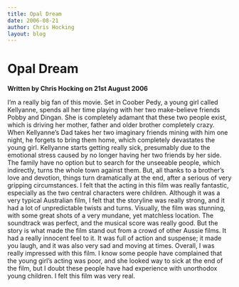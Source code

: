```yaml
---
title: Opal Dream
date: 2006-08-21
author: Chris Hocking
layout: blog
---
```

# Opal Dream

**Written by Chris Hocking on 21st August 2006**

I’m a really big fan of this movie. Set in Coober Pedy, a young girl called Kellyanne, spends all her time playing with her two make-believe friends Pobby and Dingan. She is completely adamant that these two people exist, which is driving her mother, father and older brother completely crazy. When Kellyanne’s Dad takes her two imaginary friends mining with him one night, he forgets to bring them home, which completely devastates the young girl. Kellyanne starts getting really sick, presumably due to the emotional stress caused by no longer having her two friends by her side. The family have no option but to search for the unseeable people, which indirectly, turns the whole town against them. But, all thanks to a brother’s love and devotion, things turn dramatically at the end, after a serious of very gripping circumstances. I felt that the acting in this film was really fantastic, especially as the two central characters were children. Although it was a very typical Australian film, I felt that the storyline was really strong, and it had a lot of unpredictable twists and turns. Visually, the film was stunning, with some great shots of a very mundane, yet matchless location. The soundtrack was perfect, and the musical score was really good. But the story is what made the film stand out from a crowd of other Aussie films. It had a really innocent feel to it. It was full of action and suspense; it made you laugh, and it was also very sad and moving at times. Overall, I was really impressed with this film. I know some people have complained that the young girl’s acting was poor, and she looked way to sick at the end of the film, but I doubt these people have had experience with unorthodox young children. I felt this film was very real.